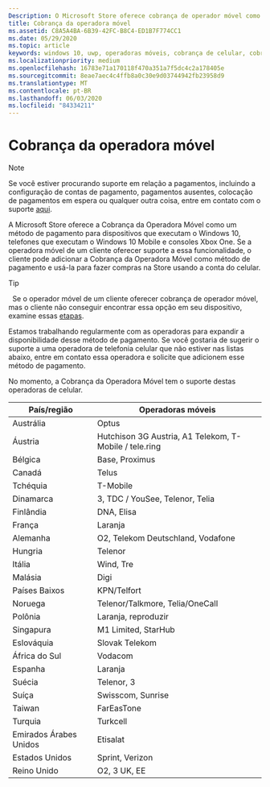 ```yaml
---
Description: O Microsoft Store oferece cobrança de operador móvel como um método de pagamento para operadores móveis que dão suporte a esse recurso.
title: Cobrança da operadora móvel
ms.assetid: C8A5A4BA-6B39-42FC-B8C4-ED1B7F774CC1
ms.date: 05/29/2020
ms.topic: article
keywords: windows 10, uwp, operadoras móveis, cobrança de celular, cobrança da operadora móvel
ms.localizationpriority: medium
ms.openlocfilehash: 16783e71a170118f470a351a7f5dc4c2a178405e
ms.sourcegitcommit: 8eae7aec4c4ffb8a0c30e9d03744942fb23958d9
ms.translationtype: MT
ms.contentlocale: pt-BR
ms.lasthandoff: 06/03/2020
ms.locfileid: "84334211"
---
```

# <a name="mobile-operator-billing"></a>Cobrança da operadora móvel

> [!NOTE]
> Se você estiver procurando suporte em relação a pagamentos, incluindo a configuração de contas de pagamento, pagamentos ausentes, colocação de pagamentos em espera ou qualquer outra coisa, entre em contato com o suporte [aqui](https://developer.microsoft.com/windows/support).

A Microsoft Store oferece a Cobrança da Operadora Móvel como um método de pagamento para dispositivos que executam o Windows 10, telefones que executam o Windows 10 Mobile e consoles Xbox One. Se a operadora móvel de um cliente oferecer suporte a essa funcionalidade, o cliente pode adicionar a Cobrança da Operadora Móvel como método de pagamento e usá-la para fazer compras na Store usando a conta do celular.

> [!TIP]
>  Se o operador móvel de um cliente oferecer cobrança de operador móvel, mas o cliente não conseguir encontrar essa opção em seu dispositivo, examine essas [etapas](https://support.microsoft.com/instantanswers/b25d6dd6-fb8b-3710-1e13-4d30eb01b51f).

Estamos trabalhando regularmente com as operadoras para expandir a disponibilidade desse método de pagamento. Se você gostaria de sugerir o suporte a uma operadora de telefonia celular que não estiver nas listas abaixo, entre em contato essa operadora e solicite que adicionem esse método de pagamento.

No momento, a Cobrança da Operadora Móvel tem o suporte destas operadoras de celular.

| País/região       | Operadoras móveis                                        |
|----------------------|---------------------------------------------------------|
| Austrália            | Optus                                                   |
| Áustria              | Hutchison 3G Austria, A1 Telekom, T-Mobile / tele.ring  |
| Bélgica              | Base, Proximus                                          |
| Canadá               | Telus                                                   |
| Tchéquia              | T-Mobile                                                |
| Dinamarca              | 3, TDC / YouSee, Telenor, Telia                         |
| Finlândia              | DNA, Elisa                                              |
| França               | Laranja                                                  |
| Alemanha              | O2, Telekom Deutschland, Vodafone                       |
| Hungria              | Telenor                                                 |
| Itália                | Wind, Tre                                               |
| Malásia             | Digi                                                    |
| Países Baixos          | KPN/Telfort                                           |
| Noruega               | Telenor/Talkmore, Telia/OneCall                     |
| Polônia               | Laranja, reproduzir                                            |
| Singapura            | M1 Limited, StarHub                                     |
| Eslováquia             | Slovak Telekom                                          |
| África do Sul         | Vodacom                                                 |
| Espanha                | Laranja                                                  |
| Suécia               | Telenor, 3                                              |
| Suíça          | Swisscom, Sunrise                                       |
| Taiwan               | FarEasTone                                              |
| Turquia               | Turkcell                                                |
| Emirados Árabes Unidos | Etisalat                                                |
| Estados Unidos        | Sprint, Verizon                                         |
| Reino Unido       | O2, 3 UK, EE                                            |
